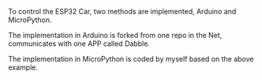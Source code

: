 To control the ESP32 Car, two methods are implemented, Arduino and MicroPython.

The implementation in Arduino is forked from one repo in the Net, communicates with one APP called Dabble.

The implementation in MicroPython is coded by myself based on the above example.
